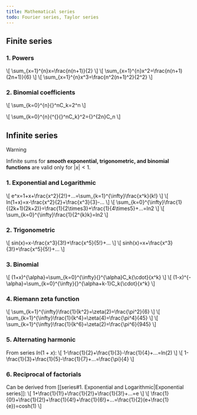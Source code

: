 ```yaml
---
title: Mathematical series
todo: Fourier series, Taylor series
---
```

## Finite series
### 1. Powers

\\[
\sum_{x=1}^{n}x=\frac{n(n+1)}{2}
\\]
\\[
\sum_{x=1}^{n}x^2=\frac{n(n+1)(2n+1)}{6}
\\]
\\[
\sum_{x=1}^{n}x^3=\frac{n^2(n+1)^2}{2^2}
\\]

### 2. Binomial coefficients

\\[
\sum_{k=0}^{n}{}^nC_k=2^n
\\]

\\[
\sum_{k=0}^{n}{^{}{}^nC_k}^2={}^{2n}C_n
\\]

## Infinite series

>[!warning]
>Infinite sums for ***smooth* exponential, trigonometric, and binomial functions** are valid only for $|x|<1$.


### 1. Exponential and Logarithmic
\\[
e^x=1+x+\frac{x^2}{2!}+...=\sum_{k=1}^{\infty}\frac{x^k}{k!}
\\]
\\[
ln(1+x)=x-\frac{x^2}{2}+\frac{x^3}{3}-...
\\]
\\[
\sum_{k=0}^{\infty}\frac{1}{(2k+1)(2k+2)}=\frac{1}{2\times3}+\frac{1}{4\times5}+...=ln2
\\]
\\[
\sum_{k=0}^{\infty}\frac{1}{2^{k}k}=ln2
\\]
### 2. Trigonometric
\\[
sin(x)=x-\frac{x^3}{3!}+\frac{x^5}{5!}+...
\\]
\\[
sinh(x)=x+\frac{x^3}{3!}+\frac{x^5}{5!}+...
\\]
### 3. Binomial
\\[
(1+x)^{\alpha}=\sum_{k=0}^{\infty}{}^{\alpha}C_k{\cdot}{x^k}
\\]
\\[
(1-x)^{-\alpha}=\sum_{k=0}^{\infty}{}^{\alpha+k-1}C_k{\cdot}{x^k}
\\]
### 4. Riemann zeta function

\\[
\sum_{k=1}^{\infty}\frac{1}{k^2}=\zeta(2)=\frac{\pi^2}{6}
\\]
\\[
\sum_{k=1}^{\infty}\frac{1}{k^4}=\zeta(4)=\frac{\pi^4}{45}
\\]
\\[
\sum_{k=1}^{\infty}\frac{1}{k^6}=\zeta(2)=\frac{\pi^6}{945}
\\]
### 5. Alternating harmonic
From series $ln(1+x)$:
\\[ 
1-\frac{1}{2}+\frac{1}{3}-\frac{1}{4}+...=ln(2)
\\]
\\[
1-\frac{1}{3}+\frac{1}{5}-\frac{1}{7}+...=\frac{\pi}{4}
\\]
### 6. Reciprocal of factorials
Can be derived from [[series#1. Exponential and Logarithmic|Exponential series]]:
\\[
1+\frac{1}{1!}+\frac{1}{2!}+\frac{1}{3!}+...=e
\\]
\\[
\frac{1}{0!}+\frac{1}{2!}+\frac{1}{4!}+\frac{1}{6!}+...=\frac{1}{2}(e+\frac{1}{e})=cosh(1)
\\]
